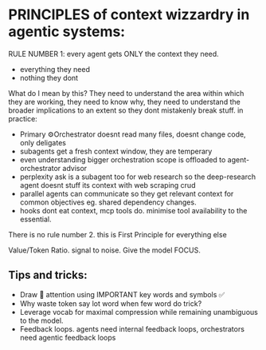# PRINCIPLES of context wizzardry in agentic systems:
RULE NUMBER 1: every agent gets ONLY the context they need.
 - everything they need
 - nothing they dont

What do I mean by this?
They need to understand the area within which they are working, they need to know why, they need to understand the broader implications to an extent so they dont mistakenly break stuff.
in practice:
- Primary ⚙️Orchestrator doesnt read many files, doesnt change code, only deligates
- subagents get a fresh context window, they are temperary
- even understanding bigger orchestration scope is offloaded to agent-orchestrator advisor
- perplexity ask is a subagent too for web research so the deep-research agent doesnt stuff its context with web scraping crud
- parallel agents can communicate so they get relevant context for common objectives eg. shared dependency changes.
- hooks dont eat context, mcp tools do. minimise tool availability to the essential.



There is no rule number 2. this is First Principle for everything else

Value/Token Ratio. signal to noise. Give the model FOCUS.

## Tips and tricks:
- Draw 🤖 attention using IMPORTANT key words and symbols ✅ 
- Why waste token say lot word when few word do trick?
- Leverage vocab for maximal compression while remaining unambiguous to the model.
- Feedback loops. agents need internal feedback loops, orchestrators need agentic feedback loops
